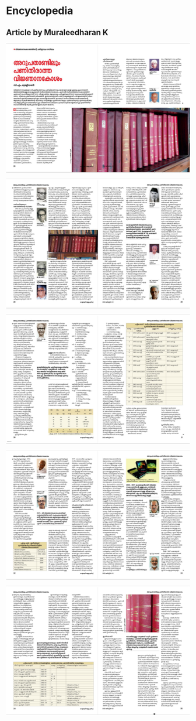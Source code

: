 # Encyclopedia

## Article by Muraleedharan K

![](<../.gitbook/assets/image (123).png>)

![](<../.gitbook/assets/image (121).png>)

![](<../.gitbook/assets/image (125).png>)

![](<../.gitbook/assets/image (124).png>)

![](<../.gitbook/assets/image (120).png>)
